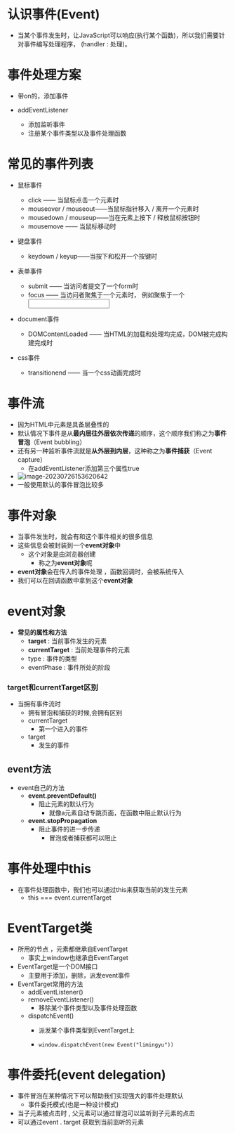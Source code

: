 # 认识事件(Event)

- 当某个事件发生时，让JavaScript可以响应(执行某个函数)，所以我们需要针对事件编写处理程序， (handler : 处理)。



# 事件处理方案

- 带on的，添加事件

- addEventListener
  - 添加监听事件
  - 注册某个事件类型以及事件处理函数



# 常见的事件列表 

- 鼠标事件
  - click —— 当鼠标点击一个元素时
  - mouseover / mouseout——当鼠标指针移入 / 离开一个元素时
  - mousedown / mouseup——当在元素上按下 / 释放鼠标按钮时
  - mousemove —— 当鼠标移动时
- 键盘事件
  - keydown / keyup——当按下和松开一个按键时
- 表单事件
  - submit —— 当访问者提交了一个form时
  - focus —— 当访问者聚焦于一个元素时， 例如聚焦于一个<input>

- document事件
  - DOMContentLoaded —— 当HTML的加载和处理均完成，DOM被完成构建完成时
- css事件
  - transitionend —— 当一个css动画完成时



# 事件流

- 因为HTML中元素是具备层叠性的
- 默认情况下事件是从**最内层往外层依次传递**的顺序，这个顺序我们称之为**事件冒泡**（Event bubbling）
- 还有另一种监听事件流就是**从外层到内层**，这种称之为**事件捕获**（Event capture）
  - 在addEventListener添加第三个属性true
- ![image-20230726153620642](C:\Users\Administrator\AppData\Roaming\Typora\typora-user-images\image-20230726153620642.png)
- 一般使用默认的事件冒泡比较多



# 事件对象

- 当事件发生时，就会有和这个事件相关的很多信息
- 这些信息会被封装到一个**event对象**中
  - 这个对象是由浏览器创建
    - 称之为**event对象**呢
- **event对象**会在传入的事件处理 ，函数回调时，会被系统传入
- 我们可以在回调函数中拿到这个**event对象**



# event对象

- **常见的属性和方法**
  - **target** : 当前事件发生的元素
  - **currentTarget** : 当前处理事件的元素
  - type : 事件的类型 
  - eventPhase : 事件所处的阶段

### target和currentTarget区别

- 当拥有事件流时
  - 拥有冒泡和捕获的时候,会拥有区别
  - currentTarget
    - 第一个进入的事件
  - target
    - 发生的事件

## event方法

- event自己的方法
  - **event.preventDefault()**
    - 阻止元素的默认行为
      - 就像a元素自动专跳页面，在函数中阻止默认行为
  - **event.stopPropagation**
    - 阻止事件的进一步传递
      - 冒泡或者捕获都可以阻止



# 事件处理中this

- 在事件处理函数中，我们也可以通过this来获取当前的发生元素
  - this === event.currentTarget



# EventTarget类

- 所用的节点 ，元素都继承自EventTarget
  - 事实上window也继承自EventTarget
- EventTarget是一个DOM接口
  - 主要用于添加，删除，派发event事件
- EventTarget常用的方法
  - addEventListener()
  - removeEventListener()
    - 移除某个事件类型以及事件处理函数
  - dispatchEvent()
    - 派发某个事件类型到EventTarget上
    
    - ```JS
      window.dispatchEvent(new Event("limingyu"))
      ```

# 事件委托(event delegation)

- 事件冒泡在某种情况下可以帮助我们实现强大的事件处理默认
  - 事件委托模式(也是一种设计模式)
- 当子元素被点击时 , 父元素可以通过冒泡可以监听到子元素的点击
- 可以通过event . target 获取到当前监听的元素


